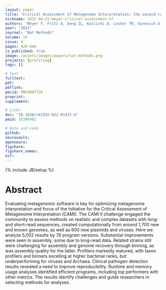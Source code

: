 ```yaml
---
layout: paper
title: "Critical Assessment of Metagenome Interpretation: the second round of challenges"
nickname: 2022-04-22-meyer-critical-assessment-of
authors: "Meyer F, Fritz A, Deng ZL, Koslicki D, Lesker TR, Gurevich A, Robertson G, Alser M, Antipov D, Beghini F, Bertrand D, Brito JJ, Brown CT, Buchmann J, Buluc A, Chen B, Chikhi R, Clausen PTLC, Cristian A, Dabrowski PW, Darling AE, Egan R, Eskin E, Georganas E, Goltsman E, Gray MA, Hansen LH, Hofmeyr S, Huang P, Irber L, Jia H, Jorgensen TS, Kieser SD, Klemetsen T, Kola A, Kolmogorov M, Korobeynikov A, Kwan J, LaPierre N, Lemaitre C, Li C, Limasset A, Malcher-Miranda F, Mangul S, Marcelino VR, Marchet C, Marijon P, Meleshko D, Mende DR, Milanese A, Nagarajan N, Nissen J, Nurk S, Oliker L, Paoli L, Peterlongo P, Piro VC, Porter JS, Rasmussen S, Rees ER, Reinert K, Renard B, Robertsen EM, Rosen GL, Ruscheweyh HJ, Sarwal V, Segata N, Seiler E, Shi L, Sun F, Sunagawa S, Sorensen SJ, Thomas A, Tong C, Trajkovski M, Tremblay J, Uritskiy G, Vicedomini R, Wang Z, Wang Z, Wang Z, Warren A, Willassen NP, Yelick K, You R, Zeller G, Zhao Z, Zhu S, Zhu J, Garrido-Oter R, Gastmeier P, Hacquard S, Haussler S, Khaledi A, Maechler F, Mesny F, Radutoiu S, Schulze-Lefert P, Smit N, Strowig T, Bremges A, Sczyrba A, McHardy AC"
year: "2022"
journal: "Nat Methods"
volume: 19
issue: 4
pages: 429-440
is_published: true
image: /assets/images/papers/nat-methods.png
projects: [profiling]
tags: []

# Text
fulltext:
pdf:
pdflink:
pmcid: PMC9007738
preprint:
supplement:

# Links
doi: "10.1038/s41592-022-01431-4"
pmid: 35396482

# Data and code
github:
neurovault:
openneuro:
figshare:
figshare_names:
osf:
---
```

{% include JB/setup %}

# Abstract

Evaluating metagenomic software is key for optimizing metagenome interpretation and focus of the Initiative for the Critical Assessment of Metagenome Interpretation (CAMI). The CAMI II challenge engaged the community to assess methods on realistic and complex datasets with long- and short-read sequences, created computationally from around 1,700 new and known genomes, as well as 600 new plasmids and viruses. Here we analyze 5,002 results by 76 program versions. Substantial improvements were seen in assembly, some due to long-read data. Related strains still were challenging for assembly and genome recovery through binning, as was assembly quality for the latter. Profilers markedly matured, with taxon profilers and binners excelling at higher bacterial ranks, but underperforming for viruses and Archaea. Clinical pathogen detection results revealed a need to improve reproducibility. Runtime and memory usage analyses identified efficient programs, including top performers with other metrics. The results identify challenges and guide researchers in selecting methods for analyses.
